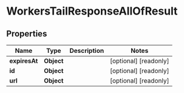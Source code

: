 

# WorkersTailResponseAllOfResult


## Properties

| Name | Type | Description | Notes |
|------------ | ------------- | ------------- | -------------|
|**expiresAt** | **Object** |  |  [optional] [readonly] |
|**id** | **Object** |  |  [optional] [readonly] |
|**url** | **Object** |  |  [optional] [readonly] |



